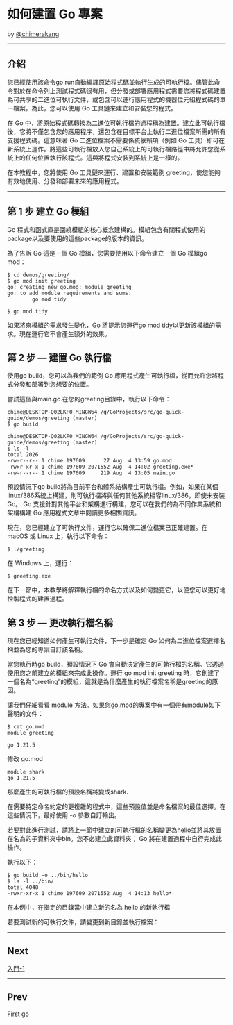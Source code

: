 # 如何建置 Go 專案
by [@chimerakang](https://github.com/chimerakang)

---

## 介紹

您已經使用該命令go run自動編譯原始程式碼並執行生成的可執行檔。儘管此命令對於在命令列上測試程式碼很有用，但分發或部署應用程式需要您將程式碼建置為可共享的二進位可執行文件，或包含可以運行應用程式的機器位元組程式碼的單一檔案。為此，您可以使用 Go 工具鏈來建立和安裝您的程式。

在 Go 中，將原始程式碼轉換為二進位可執行檔的過程稱為建置。建立此可執行檔後，它將不僅包含您的應用程序，還包含在目標平台上執行二進位檔案所需的所有支援程式碼。這意味著 Go 二進位檔案不需要係統依賴項（例如 Go 工具）即可在新系統上運作。將這些可執行檔放入您自己系統上的可執行檔路徑中將允許您從系統上的任何位置執行該程式。這與將程式安裝到系統上是一樣的。

在本教程中，您將使用 Go 工具鏈來運行、建置和安裝範例 greeting，使您能夠有效地使用、分發和部署未來的應用程式。

---
## 第 1 步 建立 Go 模組
Go 程式和函式庫是圍繞模組的核心概念建構的。模組包含有關程式使用的package以及要使用的這些package的版本的資訊。

為了告訴 Go 這是一個 Go 模組，您需要使用以下命令建立一個 Go 模組go mod：
```
$ cd demos/greeting/
$ go mod init greeting
go: creating new go.mod: module greeting
go: to add module requirements and sums:
        go mod tidy

$ go mod tidy
```
如果將來模組的需求發生變化，Go 將提示您運行go mod tidy以更新該模組的需求。現在運行它不會產生額外的效果。

## 第 2 步 — 建置 Go 執行檔
使用go build，您可以為我們的範例 Go 應用程式產生可執行檔，從而允許您將程式分發和部署到您想要的位置。

嘗試這個與main.go.在您的greeting目錄中，執行以下命令：
```
chime@DESKTOP-Q02LKF0 MINGW64 /g/GoProjects/src/go-quick-guide/demos/greeting (master)
$ go build

chime@DESKTOP-Q02LKF0 MINGW64 /g/GoProjects/src/go-quick-guide/demos/greeting (master)
$ ls -l
total 2026
-rw-r--r-- 1 chime 197609      27 Aug  4 13:59 go.mod       
-rwxr-xr-x 1 chime 197609 2071552 Aug  4 14:02 greeting.exe*
-rw-r--r-- 1 chime 197609     219 Aug  4 13:05 main.go 
```

預設情況下go build將為目前平台和體系結構產生可執行檔。例如，如果在某個linux/386系統上構建，則可執行檔將與任何其他系統相容linux/386，即使未安裝 Go。 Go 支援針對其他平台和架構進行構建，您可以在我們的為不同作業系統和架構構建 Go 應用程式文章中閱讀更多相關資訊。

現在，您已經建立了可執行文件，運行它以確保二進位檔案已正確建置。在 macOS 或 Linux 上，執行以下命令：
```
$ ./greeting
```
在 Windows 上，運行：
```
$ greeting.exe
```

在下一節中，本教學將解釋執行檔的命名方式以及如何變更它，以便您可以更好地控製程式的建置過程。

## 第 3 步 — 更改執行檔名稱
現在您已經知道如何產生可執行文件，下一步是確定 Go 如何為二進位檔案選擇名稱並為您的專案自訂該名稱。

當您執行時go build，預設情況下 Go 會自動決定產生的可執行檔的名稱。它透過使用您之前建立的模組來完成此操作。運行 go mod init greeting 時，它創建了一個名為“greeting”的模組，這就是為什麼產生的執行檔案名稱是greeting的原因。

讓我們仔細看看 module 方法。如果您go.mod的專案中有一個帶有module如下聲明的文件：

```
$ cat go.mod 
module greeting

go 1.21.5
```

修改 go.mod
```
module shark
go 1.21.5
```
那麼產生的可執行檔的預設名稱將變成shark.


在需要特定命名約定的更複雜的程式中，這些預設值並是命名檔案的最佳選擇。在這些情況下，最好使用 -o 參數自訂輸出。

若要對此進行測試，請將上一節中建立的可執行檔的名稱變更為hello並將其放置在名為的子資料夾中bin。您不必建立此資料夾； Go 將在建置過程中自行完成此操作。

執行以下：
```
$ go build -o ../bin/hello
$ ls -l ../bin/
total 4048
-rwxr-xr-x 1 chime 197609 2071552 Aug  4 14:13 hello*
```

在本例中，在指定的目錄當中建立新的名為 hello 的新執行檔

若要測試新的可執行文件，請變更到新目錄並執行檔案：

---
## Next

[入門-1](./introduce-1.md)

---

## Prev
[First go](./first-go.md)